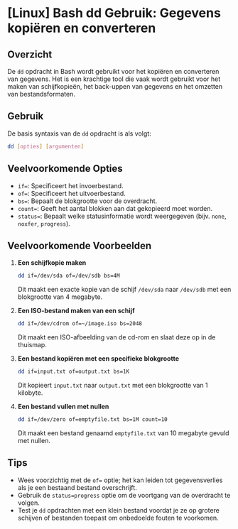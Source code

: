 # [Linux] Bash dd Gebruik: Gegevens kopiëren en converteren

## Overzicht
De `dd` opdracht in Bash wordt gebruikt voor het kopiëren en converteren van gegevens. Het is een krachtige tool die vaak wordt gebruikt voor het maken van schijfkopieën, het back-uppen van gegevens en het omzetten van bestandsformaten.

## Gebruik
De basis syntaxis van de `dd` opdracht is als volgt:

```bash
dd [opties] [argumenten]
```

## Veelvoorkomende Opties
- `if=`: Specificeert het invoerbestand.
- `of=`: Specificeert het uitvoerbestand.
- `bs=`: Bepaalt de blokgrootte voor de overdracht.
- `count=`: Geeft het aantal blokken aan dat gekopieerd moet worden.
- `status=`: Bepaalt welke statusinformatie wordt weergegeven (bijv. `none`, `noxfer`, `progress`).

## Veelvoorkomende Voorbeelden

1. **Een schijfkopie maken**
   ```bash
   dd if=/dev/sda of=/dev/sdb bs=4M
   ```
   Dit maakt een exacte kopie van de schijf `/dev/sda` naar `/dev/sdb` met een blokgrootte van 4 megabyte.

2. **Een ISO-bestand maken van een schijf**
   ```bash
   dd if=/dev/cdrom of=~/image.iso bs=2048
   ```
   Dit maakt een ISO-afbeelding van de cd-rom en slaat deze op in de thuismap.

3. **Een bestand kopiëren met een specifieke blokgrootte**
   ```bash
   dd if=input.txt of=output.txt bs=1K
   ```
   Dit kopieert `input.txt` naar `output.txt` met een blokgrootte van 1 kilobyte.

4. **Een bestand vullen met nullen**
   ```bash
   dd if=/dev/zero of=emptyfile.txt bs=1M count=10
   ```
   Dit maakt een bestand genaamd `emptyfile.txt` van 10 megabyte gevuld met nullen.

## Tips
- Wees voorzichtig met de `of=` optie; het kan leiden tot gegevensverlies als je een bestaand bestand overschrijft.
- Gebruik de `status=progress` optie om de voortgang van de overdracht te volgen.
- Test je `dd` opdrachten met een klein bestand voordat je ze op grotere schijven of bestanden toepast om onbedoelde fouten te voorkomen.